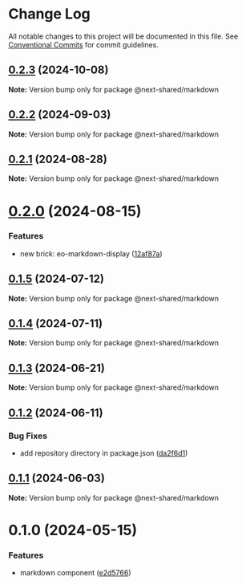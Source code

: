 # Change Log

All notable changes to this project will be documented in this file.
See [Conventional Commits](https://conventionalcommits.org) for commit guidelines.

## [0.2.3](https://github.com/easyops-cn/next-bricks/compare/@next-shared/markdown@0.2.2...@next-shared/markdown@0.2.3) (2024-10-08)

**Note:** Version bump only for package @next-shared/markdown





## [0.2.2](https://github.com/easyops-cn/next-bricks/compare/@next-shared/markdown@0.2.1...@next-shared/markdown@0.2.2) (2024-09-03)

**Note:** Version bump only for package @next-shared/markdown

## [0.2.1](https://github.com/easyops-cn/next-bricks/compare/@next-shared/markdown@0.2.0...@next-shared/markdown@0.2.1) (2024-08-28)

**Note:** Version bump only for package @next-shared/markdown

# [0.2.0](https://github.com/easyops-cn/next-bricks/compare/@next-shared/markdown@0.1.5...@next-shared/markdown@0.2.0) (2024-08-15)

### Features

- new brick: eo-markdown-display ([12af87a](https://github.com/easyops-cn/next-bricks/commit/12af87ad7b6047eff8b10bbb1fac700977225239))

## [0.1.5](https://github.com/easyops-cn/next-bricks/compare/@next-shared/markdown@0.1.4...@next-shared/markdown@0.1.5) (2024-07-12)

**Note:** Version bump only for package @next-shared/markdown

## [0.1.4](https://github.com/easyops-cn/next-bricks/compare/@next-shared/markdown@0.1.3...@next-shared/markdown@0.1.4) (2024-07-11)

**Note:** Version bump only for package @next-shared/markdown

## [0.1.3](https://github.com/easyops-cn/next-bricks/compare/@next-shared/markdown@0.1.2...@next-shared/markdown@0.1.3) (2024-06-21)

**Note:** Version bump only for package @next-shared/markdown

## [0.1.2](https://github.com/easyops-cn/next-bricks/compare/@next-shared/markdown@0.1.1...@next-shared/markdown@0.1.2) (2024-06-11)

### Bug Fixes

- add repository directory in package.json ([da2f6d1](https://github.com/easyops-cn/next-bricks/commit/da2f6d11bc112d4901adc4beb744e8f5b945c01d))

## [0.1.1](https://github.com/easyops-cn/next-bricks/compare/@next-shared/markdown@0.1.0...@next-shared/markdown@0.1.1) (2024-06-03)

**Note:** Version bump only for package @next-shared/markdown

# 0.1.0 (2024-05-15)

### Features

- markdown component ([e2d5766](https://github.com/easyops-cn/next-bricks/commit/e2d576668224284f64e7ebb6a87152e92c5428a1))
